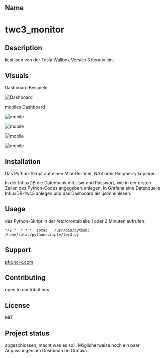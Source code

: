 ## Name
# twc3_monitor

## Description
liest json von der Tesla Wallbox Version 3 iterativ ein, 

## Visuals
Dashboard Beispiele

![Dashboard](/media/Auswahl_20240507_003.png "ein aktiver Ladevorgang")

mobiles Dashboard

![mobile](/media/twc3_mobile_Ladestatus.jpg "was wurde schon geladen")

![mobile](/media/twc3_mobile_Ladeleistung.jpg "Ladeleistung")

![mobile](/media/twc3_mobile_Lademenge-Verbindung.jpg "Lademenge")

![mobile](/media/twc3_mobile_Temperaturen.jpg "Lademenge")


## Installation
Das Python-Skript auf einen Mini-Rechner, NAS oder Raspberry kopieren.

In der InfluxDB die Datenbank mit User und Passwort, wie in der ersten Zeilen des Python-Codes angegeben, anlegen.
In Grafana eine Datenquelle InfluxDB-twc3 anlegen und das Dashboard als .json einlesen.

## Usage
das Python-Skript in der /etc/crontab alle 1 oder 2 Minuten aufrufen.

`*/2 *  * * *  zotac   /usr/bin/python3 /home/zotac/pythonscripte/twc3.py`
## Support
pf@nc-x.com

## Contributing
open to contributions 

## License
MIT

## Project status
abgeschlossen, macht was es soll. Möglicherweise noch ein paar Anpassungen am Dashboard in Grafana.
